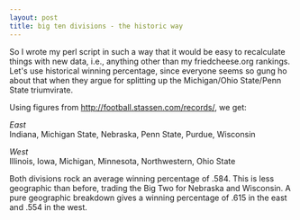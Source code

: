 ```yaml
---
layout: post
title: big ten divisions - the historic way
---
```


So I wrote my perl script in such a way that it would be easy to recalculate things with new data, i.e., anything other than my friedcheese.org rankings. Let's use historical winning percentage, since everyone seems so gung ho about that when they argue for splitting up the Michigan/Ohio State/Penn State triumvirate.

<p/>
Using figures from <a href="http://football.stassen.com/records/">http://football.stassen.com/records/</a>, we get:

<p/>
<i>East</i><br>
Indiana, Michigan State, Nebraska, Penn State, Purdue, Wisconsin

<p/>
<i>West</i><br>
Illinois, Iowa, Michigan, Minnesota, Northwestern, Ohio State

<p/>
Both divisions rock an average winning percentage of .584. This is less geographic than before, trading the Big Two for Nebraska and Wisconsin. A pure geographic breakdown gives a winning percentage of .615 in the east and .554 in the west.
